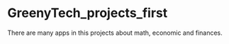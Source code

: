 # GreenyTech_projects_first
There are many apps in this projects about math, economic and finances.
